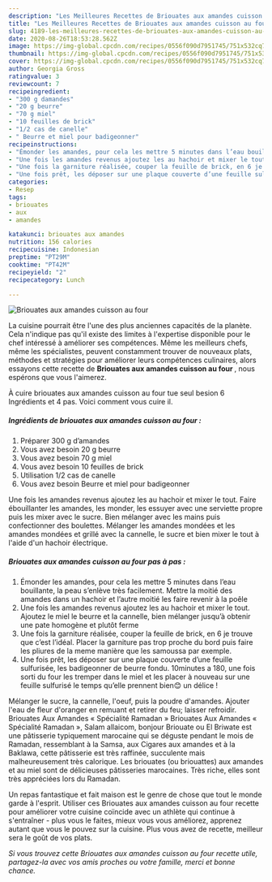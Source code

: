 ```yaml
---
description: "Les Meilleures Recettes de Briouates aux amandes cuisson au four"
title: "Les Meilleures Recettes de Briouates aux amandes cuisson au four"
slug: 4189-les-meilleures-recettes-de-briouates-aux-amandes-cuisson-au-four
date: 2020-08-26T18:53:28.562Z
image: https://img-global.cpcdn.com/recipes/0556f090d7951745/751x532cq70/briouates-aux-amandes-cuisson-au-four-photo-principale-de-la-recette.jpg
thumbnail: https://img-global.cpcdn.com/recipes/0556f090d7951745/751x532cq70/briouates-aux-amandes-cuisson-au-four-photo-principale-de-la-recette.jpg
cover: https://img-global.cpcdn.com/recipes/0556f090d7951745/751x532cq70/briouates-aux-amandes-cuisson-au-four-photo-principale-de-la-recette.jpg
author: Georgia Gross
ratingvalue: 3
reviewcount: 7
recipeingredient:
- "300 g damandes"
- "20 g beurre"
- "70 g miel"
- "10 feuilles de brick"
- "1/2 cas de canelle"
- " Beurre et miel pour badigeonner"
recipeinstructions:
- "Émonder les amandes, pour cela les mettre 5 minutes dans l’eau bouillante, la peau s’enlève très facilement. Mettre la moitié des amandes dans un hachoir et l’autre moitié les faire revenir à la poêle"
- "Une fois les amandes revenus ajoutez les au hachoir et mixer le tout. Ajoutez le miel le beurre et la cannelle, bien mélanger jusqu’à obtenir une pate homogène et plutôt ferme"
- "Une fois la garniture réalisée, couper la feuille de brick, en 6 je trouve que c’est l’idéal. Placer la garniture pas trop proche du bord puis faire les pliures de la meme manière que les samoussa par exemple."
- "Une fois prêt, les déposer sur une plaque couverte d’une feuille sulfurisée, les badigeonner de beurre fondu. 10minutes a 180, une fois sorti du four les tremper dans le miel et les placer à nouveau sur une feuille sulfurisé le temps qu’elle prennent bien😊 un délice !"
categories:
- Resep
tags:
- briouates
- aux
- amandes

katakunci: briouates aux amandes 
nutrition: 156 calories
recipecuisine: Indonesian
preptime: "PT29M"
cooktime: "PT42M"
recipeyield: "2"
recipecategory: Lunch

---
```



![Briouates aux amandes cuisson au four](https://img-global.cpcdn.com/recipes/0556f090d7951745/751x532cq70/briouates-aux-amandes-cuisson-au-four-photo-principale-de-la-recette.jpg)

La cuisine pourrait être l'une des plus anciennes capacités de la planète. Cela n'indique pas qu'il existe des limites à l'expertise disponible pour le chef intéressé à améliorer ses compétences. Même les meilleurs chefs, même les spécialistes, peuvent constamment trouver de nouveaux plats, méthodes et stratégies pour améliorer leurs compétences culinaires, alors essayons cette recette de <strong> Briouates aux amandes cuisson au four </strong>, nous espérons que vous l'aimerez.

<!--inarticleads1-->

À cuire briouates aux amandes cuisson au four tue seul besion 6 Ingrédients et 4 pas. Voici comment vous cuire il.

##### Ingrédients de briouates aux amandes cuisson au four :

1. Préparer 300 g d’amandes
1. Vous avez besoin 20 g beurre
1. Vous avez besoin 70 g miel
1. Vous avez besoin 10 feuilles de brick
1. Utilisation 1/2 cas de canelle
1. Vous avez besoin  Beurre et miel pour badigeonner


Une fois les amandes revenus ajoutez les au hachoir et mixer le tout. Faire ébouillanter les amandes, les monder, les essuyer avec une serviette propre puis les mixer avec le sucre. Bien mélanger avec les mains puis confectionner des boulettes. Mélanger les amandes mondées et les amandes mondées et grillé avec la cannelle, le sucre et bien mixer le tout à l&#39;aide d&#39;un hachoir électrique. 

<!--inarticleads2-->

##### Briouates aux amandes cuisson au four pas à pas :

1. Émonder les amandes, pour cela les mettre 5 minutes dans l’eau bouillante, la peau s’enlève très facilement. Mettre la moitié des amandes dans un hachoir et l’autre moitié les faire revenir à la poêle
1. Une fois les amandes revenus ajoutez les au hachoir et mixer le tout. Ajoutez le miel le beurre et la cannelle, bien mélanger jusqu’à obtenir une pate homogène et plutôt ferme
1. Une fois la garniture réalisée, couper la feuille de brick, en 6 je trouve que c’est l’idéal. Placer la garniture pas trop proche du bord puis faire les pliures de la meme manière que les samoussa par exemple.
1. Une fois prêt, les déposer sur une plaque couverte d’une feuille sulfurisée, les badigeonner de beurre fondu. 10minutes a 180, une fois sorti du four les tremper dans le miel et les placer à nouveau sur une feuille sulfurisé le temps qu’elle prennent bien😊 un délice !


Mélanger le sucre, la cannelle, l&#39;oeuf, puis la poudre d&#39;amandes. Ajouter l&#39;eau de fleur d&#39;oranger en remuant et retirer du feu; laisser refroidir. Briouates Aux Amandes « Spécialité Ramadan » Briouates Aux Amandes « Spécialité Ramadan », Salam allaicom, bonjour Briouate ou El Briwate est une pâtisserie typiquement marocaine qui se déguste pendant le mois de Ramadan, ressemblant à la Samsa, aux Cigares aux amandes et à la Baklawa, cette pâtisserie est très raffinée, succulente mais malheureusement très calorique. Les briouates (ou briouattes) aux amandes et au miel sont de délicieuses pâtisseries marocaines. Très riche, elles sont très appréciées lors du Ramadan. 

<!--inarticleads1-->

<p>
Un repas fantastique et fait maison est le genre de chose que tout le monde garde à l'esprit. Utiliser ces Briouates aux amandes cuisson au four recette pour améliorer votre cuisine coïncide avec un athlète qui continue à s'entraîner - plus vous le faites, mieux vous vous améliorez, apprenez autant que vous le pouvez sur la cuisine. Plus vous avez de recette, meilleur sera le goût de vos plats.
</p>

<p>
<i>Si vous trouvez cette Briouates aux amandes cuisson au four recette utile, partagez-la avec vos amis proches ou votre famille, merci et bonne chance.</i>
</p>
